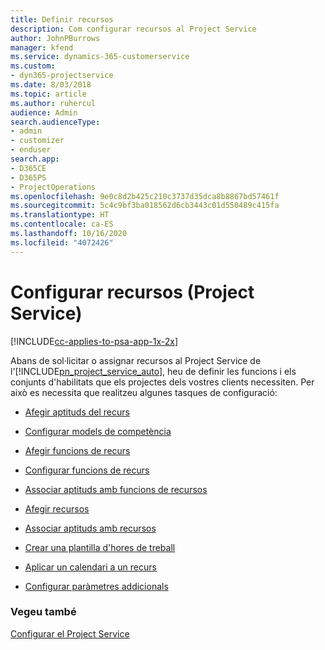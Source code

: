 ```yaml
---
title: Definir recursos
description: Com configurar recursos al Project Service
author: JohnPBurrows
manager: kfend
ms.service: dynamics-365-customerservice
ms.custom:
- dyn365-projectservice
ms.date: 8/03/2018
ms.topic: article
ms.author: ruhercul
audience: Admin
search.audienceType:
- admin
- customizer
- enduser
search.app:
- D365CE
- D365PS
- ProjectOperations
ms.openlocfilehash: 9e0c8d2b425c210c3737d35dca8b8867bd57461f
ms.sourcegitcommit: 5c4c9bf3ba018562d6cb3443c01d550489c415fa
ms.translationtype: HT
ms.contentlocale: ca-ES
ms.lasthandoff: 10/16/2020
ms.locfileid: "4072426"
---
```

# <a name="set-up-resources-project-service"></a>Configurar recursos (Project Service)

[!INCLUDE[cc-applies-to-psa-app-1x-2x](../includes/cc-applies-to-psa-app-1x-2x.md)]

Abans de sol·licitar o assignar recursos al Project Service de l'[!INCLUDE[pn_project_service_auto](../includes/pn-project-service-auto.md)], heu de definir les funcions i els conjunts d'habilitats que els projectes dels vostres clients necessiten. Per això es necessita que realitzeu algunes tasques de configuració:  
  
-   [Afegir aptituds del recurs](../psa/add-resource-skills.md)  
  
-   [Configurar models de competència](../psa/set-up-proficiency-models.md)  
  
-   [Afegir funcions de recurs](../psa/add-resource-roles.md)  
  
-   [Configurar funcions de recurs](../psa/configure-resource-roles.md)  
  
-   [Associar aptituds amb funcions de recursos](../psa/associate-skills-with-resource-roles.md)  
  
-   [Afegir recursos](../psa/add-resources.md)  
  
-   [Associar aptituds amb recursos](../psa/associate-skills-with-resources.md)  
  
-   [Crear una plantilla d'hores de treball](../psa/create-work-hours-template.md)  
  
-   [Aplicar un calendari a un recurs](../psa/apply-calendar-resource.md)  
  
-   [Configurar paràmetres addicionals](../psa/configure-additional-parameters-settings.md)  
  
### <a name="see-also"></a>Vegeu també  
 [Configurar el Project Service](../psa/configure.md)
